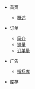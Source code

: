 <!-- docs/_sidebar.md -->
- 首页
	- [概述](readme.md)
- 订单
	- [简介](orders/)
	- [销量](orders/order_count.md)
	- [订单量](orders/order_item_count.md)

- 广告
	- [指标库](ads/metrics.md)

- 库存